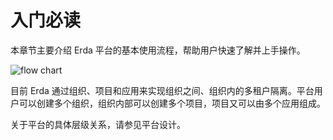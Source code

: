 # 入门必读

本章节主要介绍 Erda 平台的基本使用流程，帮助用户快速了解并上手操作。

![flow chart](http://terminus-paas.oss-cn-hangzhou.aliyuncs.com/paas-doc/2021/06/30/40a03fc5-9329-4dd7-b0e4-548ccf589158.png)

目前 Erda 通过组织、项目和应用来实现组织之间、组织内的多租户隔离。平台用户可以创建多个组织，组织内部可以创建多个项目，项目又可以由多个应用组成。

关于平台的具体层级关系，请参见平台设计。











